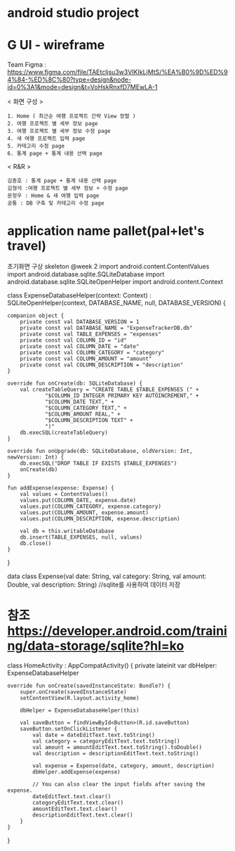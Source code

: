 # android studio project

# G UI - wireframe
Team Figma : https://www.figma.com/file/TAEtcljsu3w3VIKIkLjMtS/%EA%B0%9D%ED%94%84-%ED%8C%80?type=design&node-id=0%3A1&mode=design&t=VoHskRnxfD7MEwLA-1

< 화면 구성 >
    
    1. Home ( 최근순 여행 프로젝트 간략 View 정렬 )
    2. 여행 프로젝트 별 세부 정보 page
    3. 여행 프로젝트 별 세부 정보 수정 page
    4. 새 여행 프로젝트 입력 page
    5. 카테고리 수정 page
    6. 통계 page + 통계 내용 선택 page

< R&R >

    김종호 : 통계 page + 통계 내용 선택 page
    김형석 :여행 프로젝트 별 세부 정보 + 수정 page
    문정우 : Home & 새 여행 입력 page
    공통 : DB 구축 및 카테고리 수정 page

# application name pallet(pal+let's travel)

초기화면 구상 skeleton @week 2
import android.content.ContentValues
import android.database.sqlite.SQLiteDatabase
import android.database.sqlite.SQLiteOpenHelper
import android.content.Context

class ExpenseDatabaseHelper(context: Context) : SQLiteOpenHelper(context, DATABASE_NAME, null, DATABASE_VERSION) {

    companion object {
        private const val DATABASE_VERSION = 1
        private const val DATABASE_NAME = "ExpenseTrackerDB.db"
        private const val TABLE_EXPENSES = "expenses"
        private const val COLUMN_ID = "id"
        private const val COLUMN_DATE = "date"
        private const val COLUMN_CATEGORY = "category"
        private const val COLUMN_AMOUNT = "amount"
        private const val COLUMN_DESCRIPTION = "description"
    }

    override fun onCreate(db: SQLiteDatabase) {
        val createTableQuery = "CREATE TABLE $TABLE_EXPENSES (" +
                "$COLUMN_ID INTEGER PRIMARY KEY AUTOINCREMENT," +
                "$COLUMN_DATE TEXT," +
                "$COLUMN_CATEGORY TEXT," +
                "$COLUMN_AMOUNT REAL," +
                "$COLUMN_DESCRIPTION TEXT" +
                ")"
        db.execSQL(createTableQuery)
    }

    override fun onUpgrade(db: SQLiteDatabase, oldVersion: Int, newVersion: Int) {
        db.execSQL("DROP TABLE IF EXISTS $TABLE_EXPENSES")
        onCreate(db)
    }

    fun addExpense(expense: Expense) {
        val values = ContentValues()
        values.put(COLUMN_DATE, expense.date)
        values.put(COLUMN_CATEGORY, expense.category)
        values.put(COLUMN_AMOUNT, expense.amount)
        values.put(COLUMN_DESCRIPTION, expense.description)

        val db = this.writableDatabase
        db.insert(TABLE_EXPENSES, null, values)
        db.close()
    }
}

data class Expense(val date: String, val category: String, val amount: Double, val description: String)
//sqlite를 사용하여 데이터 저장
# 참조 https://developer.android.com/training/data-storage/sqlite?hl=ko
class HomeActivity : AppCompatActivity() {
    private lateinit var dbHelper: ExpenseDatabaseHelper

    override fun onCreate(savedInstanceState: Bundle?) {
        super.onCreate(savedInstanceState)
        setContentView(R.layout.activity_home)

        dbHelper = ExpenseDatabaseHelper(this)

        val saveButton = findViewById<Button>(R.id.saveButton)
        saveButton.setOnClickListener {
            val date = dateEditText.text.toString()
            val category = categoryEditText.text.toString()
            val amount = amountEditText.text.toString().toDouble()
            val description = descriptionEditText.text.toString()

            val expense = Expense(date, category, amount, description)
            dbHelper.addExpense(expense)

            // You can also clear the input fields after saving the expense.
            dateEditText.text.clear()
            categoryEditText.text.clear()
            amountEditText.text.clear()
            descriptionEditText.text.clear()
        }
    }
}
